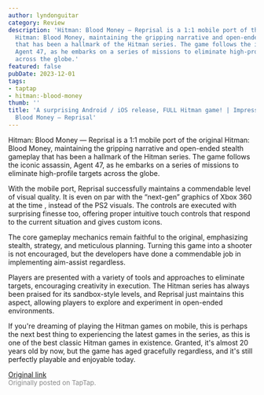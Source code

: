 ```yaml
---
author: lyndonguitar
category: Review
description: 'Hitman: Blood Money — Reprisal is a 1:1 mobile port of the original
  Hitman: Blood Money, maintaining the gripping narrative and open-ended stealth gameplay
  that has been a hallmark of the Hitman series. The game follows the iconic assassin,
  Agent 47, as he embarks on a series of missions to eliminate high-profile targets
  across the globe.'
featured: false
pubDate: 2023-12-01
tags:
- taptap
- hitman:-blood-money
thumb: ''
title: 'A surprising Android / iOS release, FULL Hitman game! | Impressions - Hitman:
  Blood Money — Reprisal'
---
```


Hitman: Blood Money — Reprisal is a 1:1 mobile port of the original Hitman: Blood Money, maintaining the gripping narrative and open-ended stealth gameplay that has been a hallmark of the Hitman series. The game follows the iconic assassin, Agent 47, as he embarks on a series of missions to eliminate high-profile targets across the globe.

With the mobile port, Reprisal successfully maintains a commendable level of visual quality. It is even on par with the “next-gen” graphics of Xbox 360 at the time , instead of the PS2 visuals. The controls are executed with surprising finesse too, offering proper intuitive touch controls that respond to the current situation and gives custom icons.

The core gameplay mechanics remain faithful to the original, emphasizing stealth, strategy, and meticulous planning. Turning this game into a shooter is not encouraged, but the developers have done a commendable job in implementing aim-assist regardless.

Players are presented with a variety of tools and approaches to eliminate targets, encouraging creativity in execution. The Hitman series has always been praised for its sandbox-style levels, and Reprisal just maintains this aspect, allowing players to explore and experiment in open-ended environments.

If you're dreaming of playing the Hitman games on mobile, this is perhaps the next best thing to experiencing the latest games in the series, as this is one of the best classic Hitman games in existence. Granted, it's almost 20 years old by now, but the game has aged gracefully regardless, and it's still perfectly playable and enjoyable today.

[Original link](https://www.taptap.io/post/6615531)<br><span style="font-size: 0.95em; color: #888;">Originally posted on TapTap.</span>